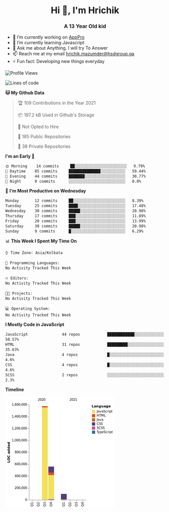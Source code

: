 <h1 align="center">Hi 👋, I'm Hrichik</h1>
<h3 align="center">A 13 Year Old kid</h3>


- 🔭 I’m currently working on [AppPro](https://apppro.in)
- 🌱 I’m currently learning Javascript
- 💬 Ask me about Anything. I will try To Answer
- 📫 Reach me at my email hrichik.mazumder@hsdgroup.ga
- ⚡ Fun fact: Developing new things everyday

<!--START_SECTION:waka-->
![Profile Views](http://img.shields.io/badge/Profile%20Views-2-blue)

![Lines of code](https://img.shields.io/badge/From%20Hello%20World%20I%27ve%20Written-2.2%20million%20lines%20of%20code-blue)

**🐱 My Github Data** 

> 🏆 109 Contributions in the Year 2021
 > 
> 📦 197.2 kB Used in Github's Storage 
 > 
> 🚫 Not Opted to Hire
 > 
> 📜 185 Public Repositories 
 > 
> 🔑 38 Private Repositories  
 > 
**I'm an Early 🐤** 

```text
🌞 Morning    14 commits     ██░░░░░░░░░░░░░░░░░░░░░░░   9.79% 
🌆 Daytime    85 commits     ██████████████░░░░░░░░░░░   59.44% 
🌃 Evening    44 commits     ███████░░░░░░░░░░░░░░░░░░   30.77% 
🌙 Night      0 commits      ░░░░░░░░░░░░░░░░░░░░░░░░░   0.0%

```
📅 **I'm Most Productive on Wednesday** 

```text
Monday       12 commits     ██░░░░░░░░░░░░░░░░░░░░░░░   8.39% 
Tuesday      25 commits     ████░░░░░░░░░░░░░░░░░░░░░   17.48% 
Wednesday    30 commits     █████░░░░░░░░░░░░░░░░░░░░   20.98% 
Thursday     17 commits     ███░░░░░░░░░░░░░░░░░░░░░░   11.89% 
Friday       20 commits     ███░░░░░░░░░░░░░░░░░░░░░░   13.99% 
Saturday     30 commits     █████░░░░░░░░░░░░░░░░░░░░   20.98% 
Sunday       9 commits      █░░░░░░░░░░░░░░░░░░░░░░░░   6.29%

```


📊 **This Week I Spent My Time On** 

```text
⌚︎ Time Zone: Asia/Kolkata

💬 Programming Languages: 
No Activity Tracked This Week

🔥 Editors: 
No Activity Tracked This Week

🐱‍💻 Projects: 
No Activity Tracked This Week

💻 Operating System: 
No Activity Tracked This Week

```

**I Mostly Code in JavaScript** 

```text
JavaScript               44 repos            ████████████░░░░░░░░░░░░░   50.57% 
HTML                     31 repos            █████████░░░░░░░░░░░░░░░░   35.63% 
Java                     4 repos             █░░░░░░░░░░░░░░░░░░░░░░░░   4.6% 
CSS                      4 repos             █░░░░░░░░░░░░░░░░░░░░░░░░   4.6% 
SCSS                     2 repos             ░░░░░░░░░░░░░░░░░░░░░░░░░   2.3%

```


**Timeline**

![Chart not found](https://raw.githubusercontent.com/hrichiksite/hrichiksite/master/charts/bar_graph.png) 


<!--END_SECTION:waka-->
